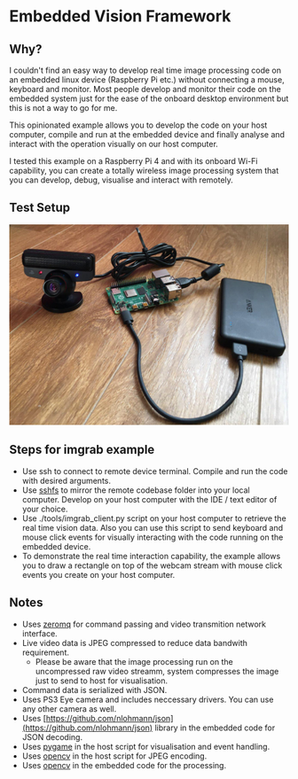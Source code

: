 # Embedded Vision Framework

## Why?

I couldn't find an easy way to develop real time image processing code on an embedded linux device (Raspberry Pi etc.) without connecting a mouse, keyboard and monitor. Most people develop and monitor their code on the embedded system just for the ease of the onboard desktop environment but this is not a way to go for me. 

This opinionated example allows you to develop the code on your host computer, compile and run at the embedded device and finally analyse and interact with the operation visually on our host computer.

I tested this example on a Raspberry Pi 4 and with its onboard Wi-Fi capability, you can create a totally wireless image processing system that you can develop, debug, visualise and interact with remotely.

## Test Setup

![Test Setup](./doc/setup.jpg)

## Steps for imgrab example

* Use ssh to connect to remote device terminal. Compile and run the code with desired arguments.
* Use [sshfs](https://github.com/libfuse/sshfs) to mirror the remote codebase folder into your local computer. Develop on your host computer with the IDE / text editor of your choice.
* Use ./tools/imgrab_client.py script on your host computer to retrieve the real time vision data. Also you can use this script to send keyboard and mouse click events for visually interacting with the code running on the embedded device.
* To demonstrate the real time interaction capability, the example allows you to draw a rectangle on top of the webcam stream with mouse click events you create on your host computer.

## Notes

* Uses [zeromq](http://zeromq.org/) for command passing and video transmition network interface.
* Live video data is JPEG compressed to reduce data bandwith requirement.
    - Please be aware that the image processing run on the uncompressed raw video streamm, system compresses the image just to send to host for visualisation.
* Command data is serialized with JSON.
* Uses PS3 Eye camera and includes neccessary drivers. You can use any other camera as well.
* Uses [https://github.com/nlohmann/json](https://github.com/nlohmann/json) library in the embedded code for JSON decoding.
* Uses [pygame](https://www.pygame.org/news) in the host script for visualisation and event handling.
* Uses [opencv](https://opencv.org/) in the host script for JPEG encoding.
* Uses [opencv](https://opencv.org/) in the embedded code for the processing.